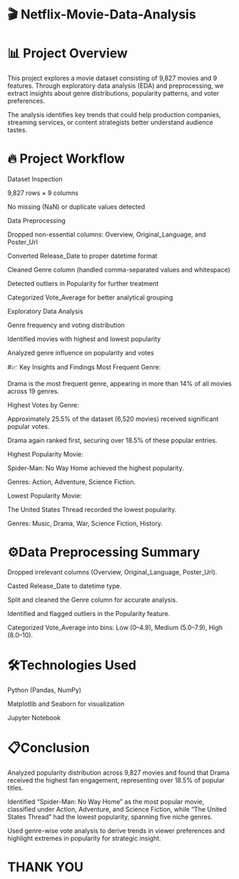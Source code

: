 # 🎬 Netflix-Movie-Data-Analysis

# 📊 Project Overview
This project explores a movie dataset consisting of 9,827 movies and 9 features. Through exploratory data analysis (EDA) and preprocessing, we extract insights about genre distributions, popularity patterns, and voter preferences.

The analysis identifies key trends that could help production companies, streaming services, or content strategists better understand audience tastes.

# 🔥 Project Workflow
Dataset Inspection

9,827 rows × 9 columns

No missing (NaN) or duplicate values detected

Data Preprocessing

Dropped non-essential columns: Overview, Original_Language, and Poster_Url

Converted Release_Date to proper datetime format

Cleaned Genre column (handled comma-separated values and whitespace)

Detected outliers in Popularity for further treatment

Categorized Vote_Average for better analytical grouping

Exploratory Data Analysis

Genre frequency and voting distribution

Identified movies with highest and lowest popularity

Analyzed genre influence on popularity and votes

#📈 Key Insights and Findings
Most Frequent Genre:

Drama is the most frequent genre, appearing in more than 14% of all movies across 19 genres.

Highest Votes by Genre:

Approximately 25.5% of the dataset (6,520 movies) received significant popular votes.

Drama again ranked first, securing over 18.5% of these popular entries.

Highest Popularity Movie:

Spider-Man: No Way Home achieved the highest popularity.

Genres: Action, Adventure, Science Fiction.

Lowest Popularity Movie:

The United States Thread recorded the lowest popularity.

Genres: Music, Drama, War, Science Fiction, History.

# ⚙️Data Preprocessing Summary
Dropped irrelevant columns (Overview, Original_Language, Poster_Url).

Casted Release_Date to datetime type.

Split and cleaned the Genre column for accurate analysis.

Identified and flagged outliers in the Popularity feature.

Categorized Vote_Average into bins: Low (0–4.9), Medium (5.0–7.9), High (8.0–10).

# 🛠Technologies Used
Python (Pandas, NumPy)

Matplotlib and Seaborn for visualization

Jupyter Notebook

# 📋Conclusion 
Analyzed popularity distribution across 9,827 movies and found that Drama received the highest fan engagement, representing over 18.5% of popular titles.

Identified “Spider-Man: No Way Home” as the most popular movie, classified under Action, Adventure, and Science Fiction, while “The United States Thread” had the lowest popularity, spanning five niche genres.

Used genre-wise vote analysis to derive trends in viewer preferences and highlight extremes in popularity for strategic insight.

# THANK YOU
